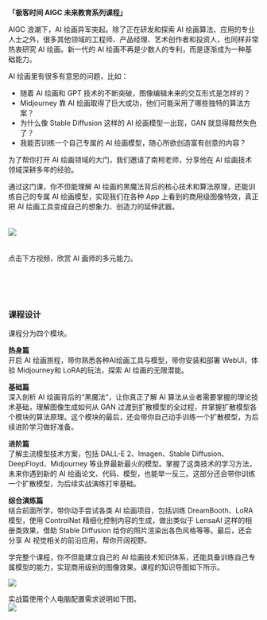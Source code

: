 **「极客时间 AIGC 未来教育系列课程」**

AIGC 浪潮下，AI 绘画异军突起。除了正在研发和探索 AI 绘画算法、应用的专业人士之外，很多其他领域的工程师、产品经理、艺术创作者和投资人，也同样非常热衷研究 AI 绘画。新一代的 AI 绘画不再是少数人的专利，而是逐渐成为一种基础能力。

AI 绘画里有很多有意思的问题，比如：

- 随着 AI 绘画和 GPT 技术的不断突破，图像编辑未来的交互形式是怎样的？
- Midjourney 靠 AI 绘画取得了巨大成功，他们可能采用了哪些独特的算法方案？
- 为什么像 Stable Diffusion 这样的 AI 绘画模型一出现，GAN 就显得黯然失色了？
- 我能否训练一个自己专属的 AI 绘画模型，随心所欲创造富有创意的内容？

为了帮你打开 AI 绘画领域的大门，我们邀请了南柯老师，分享他在 AI 绘画技术领域深耕多年的经验。

通过这门课，你不但能理解 AI 绘画的黑魔法背后的核心技术和算法原理，还能训练自己的专属 AI 绘画模型，实现我们在各种 App 上看到的商用级图像特效，真正把 AI 绘画工具变成自己的想象力、创造力的延伸武器。

　  
![](https://static001.geekbang.org/resource/image/da/7a/da0e10b5fb07fd6cf0f540e4fyy9f77a.jpg)  
　

点击下方视频，欣赏 AI 画师的多元能力。

　

　

### 课程设计

课程分为四个模块。

**热身篇**  
开启 AI 绘画旅程，带你熟悉各种AI绘画工具与模型，带你安装和部署 WebUI，体验 Midjourney和 LoRA的玩法，探索 AI 绘画的无限潜能。

**基础篇**  
深入剖析 AI 绘画背后的“黑魔法”，让你真正了解 AI 算法从业者需要掌握的理论技术基础，理解图像生成如何从 GAN 过渡到扩散模型的全过程，并掌握扩散模型各个模块的算法原理。这个模块的最后，还会带你自己动手训练一个扩散模型，为后续进阶学习做好准备。

**进阶篇**  
了解主流模型技术方案，包括 DALL-E 2、Imagen、Stable Diffusion、DeepFloyd、Midjourney 等业界最新最火的模型。掌握了这类技术的学习方法，未来你遇到新的 AI 绘画论文、代码、模型，也能举一反三。这部分还会带你训练一个扩散模型，为后续实战演练打牢基础。

**综合演练篇**  
结合前面所学，带你动手尝试各类 AI 绘画项目，包括训练 DreamBooth、LoRA 模型，使用 ControlNet 精细化控制内容的生成，做出类似于 LensaAI 这样的相册类效果，借助 Stable Diffusion 给你的照片渲染出各色风格等等。最后，还会分享 AI 视觉相关的前沿应用，帮你开阔视野。

学完整个课程，你不但能建立自己的 AI 绘画技术知识体系，还能具备训练自己专属模型的能力，实现商用级别的图像效果。课程的知识导图如下所示。

![](https://static001.geekbang.org/resource/image/91/9c/9197e367346c943186322023718f779c.jpg)

实战篇使用个人电脑配置需求说明如下图。  
![](https://static001.geekbang.org/resource/image/32/a0/327aa60a50a21c8ff4ba7a03988e35a0.jpg)